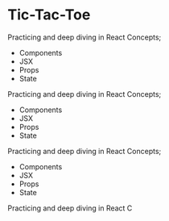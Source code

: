 # Tic-Tac-Toe

Practicing and deep diving in React Concepts; 
- Components
- JSX
- Props
- State

Practicing and deep diving in React Concepts; 
- Components
- JSX
- Props
- State


Practicing and deep diving in React Concepts; 
- Components
- JSX
- Props
- State


Practicing and deep diving in React C

